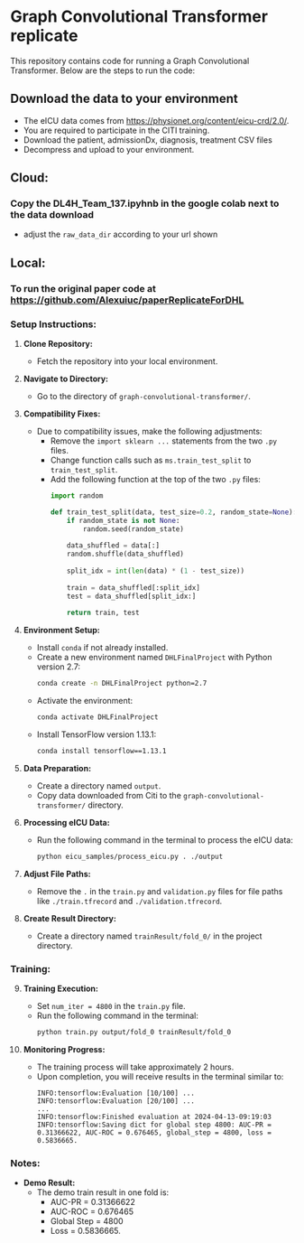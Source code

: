 # Graph Convolutional Transformer replicate

This repository contains code for running a Graph Convolutional Transformer. Below are the steps to run the code:

## Download the data to your environment
- The eICU data comes from https://physionet.org/content/eicu-crd/2.0/.
- You are required to participate in the CITI training.
- Download the patient, admissionDx, diagnosis, treatment CSV files
- Decompress and upload to your environment.
  
## Cloud:
  
### Copy the DL4H_Team_137.ipyhnb in the google colab next to the data download
- adjust the `raw_data_dir` according to your url shown

## Local:

### To run the original paper code at https://github.com/Alexuiuc/paperReplicateForDHL

### Setup Instructions:

1. **Clone Repository:** 
    - Fetch the repository into your local environment.

2. **Navigate to Directory:** 
    - Go to the directory of `graph-convolutional-transformer/`.

3. **Compatibility Fixes:** 
    - Due to compatibility issues, make the following adjustments:
        - Remove the `import sklearn ...` statements from the two `.py` files.
        - Change function calls such as `ms.train_test_split` to `train_test_split`.
        - Add the following function at the top of the two `.py` files:
            ```python
            import random
            
            def train_test_split(data, test_size=0.2, random_state=None):
                if random_state is not None:
                    random.seed(random_state)
                
                data_shuffled = data[:]
                random.shuffle(data_shuffled)
                
                split_idx = int(len(data) * (1 - test_size))
                
                train = data_shuffled[:split_idx]
                test = data_shuffled[split_idx:]
                
                return train, test
            ```

4. **Environment Setup:** 
    - Install `conda` if not already installed.
    - Create a new environment named `DHLFinalProject` with Python version 2.7:
        ```bash
        conda create -n DHLFinalProject python=2.7
        ```
    - Activate the environment:
        ```bash
        conda activate DHLFinalProject
        ```
    - Install TensorFlow version 1.13.1:
        ```bash
        conda install tensorflow==1.13.1
        ```

5. **Data Preparation:** 
    - Create a directory named `output`.
    - Copy data downloaded from Citi to the `graph-convolutional-transformer/` directory.

6. **Processing eICU Data:** 
    - Run the following command in the terminal to process the eICU data:
        ```bash
        python eicu_samples/process_eicu.py . ./output
        ```

7. **Adjust File Paths:** 
    - Remove the `.` in the `train.py` and `validation.py` files for file paths like `./train.tfrecord` and `./validation.tfrecord`.

8. **Create Result Directory:** 
    - Create a directory named `trainResult/fold_0/` in the project directory.

### Training:

9. **Training Execution:** 
    - Set `num_iter = 4800` in the `train.py` file.
    - Run the following command in the terminal:
        ```bash
        python train.py output/fold_0 trainResult/fold_0
        ```

10. **Monitoring Progress:** 
    - The training process will take approximately 2 hours.
    - Upon completion, you will receive results in the terminal similar to:
        ```
        INFO:tensorflow:Evaluation [10/100] ...
        INFO:tensorflow:Evaluation [20/100] ...
        ...
        INFO:tensorflow:Finished evaluation at 2024-04-13-09:19:03
        INFO:tensorflow:Saving dict for global step 4800: AUC-PR = 0.31366622, AUC-ROC = 0.676465, global_step = 4800, loss = 0.5836665.
        ```

### Notes:

- **Demo Result:**
    - The demo train result in one fold is: 
        - AUC-PR = 0.31366622
        - AUC-ROC = 0.676465
        - Global Step = 4800
        - Loss = 0.5836665.


